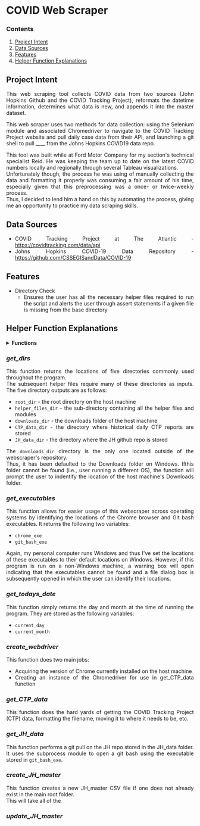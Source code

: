# COVID Web Scraper
<div align="justify">   

### Contents
1. [Project Intent](#intent)
2. [Data Sources](#data_sources)
3. [Features](#features)
4. [Helper Function Explanations](#helper_fcns)

## Project Intent  <a name="intent"></a>
This web scraping tool collects COVID data from two sources (John Hopkins Github and the COVID Tracking Project), 
reformats the datetime information, determines what data is new, and appends it into the master dataset.

This web scraper uses two methods for data collection: using the Selenium module and associated Chromedriver 
to navigate to the COVID Tracking Project website and pull daily case data from their API, and launching a git 
shell to pull ____ from the Johns Hopkins COVID19 data repo.

This tool was built while at Ford Motor Company for my section's technical specialist Reid.  He was keeping 
the team up to date on the latest COVID numbers locally and regionally through several Tableau visualizations.  
Unfortunately though, the process he was using of manually collecting the data and formatting it properly was 
consuming a fair amount of his time, especially given that this preprocessing was a once- or twice-weekly process.  
Thus, I decided to lend him a hand on this by automating the process, giving me an opportunity to practice my 
data scraping skills.

## Data Sources  <a name="data_sources"></a>
* COVID Tracking Project at The Atlantic - https://covidtracking.com/data/api
* Johns Hopkins COVID-19 Data Repository - https://github.com/CSSEGISandData/COVID-19

## Features  <a name="features"></a>
* Directory Check
  * Ensures the user has all the necessary helper files required to run the script and alerts the user through assert statements if a given file is missing from the base directory

## Helper Function Explanations  <a name="helper_fcns"></a>

<details><summary><strong>Functions</strong></summary>
<p>

- *[get_dirs](#get_dirs)*
- *[get_todays_date](#get_todays_date)*
- *[create_webdriver](#create_webdriver)*
- *[get_CTP_data](#get_CTP_data)*
- *[get_JH_data](#get_JH_data)*
- *[create_JH_master](#create_JH_master)*
- *[update_JH_master](#update_JH_master)*

</p>
</details>


### *get_dirs*
This function returns the locations of five directories commonly used throughout the program.  
The subsequent helper files require many of these directories as inputs. The five directory 
outputs are as follows:

* `root_dir` - the root directory on the host machine
* `helper_files_dir` - the sub-directory containing all the helper files and modules
* `downloads_dir` - the downloads folder of the host machine
* `CTP_data_dir` - the directory where historical daily CTP reports are stored
* `JH_data_dir` - the directory where the JH github repo is stored

The `downloads_dir` directory is the only one located outside of the webscraper's repository.  
Thus, it has been defaulted to the Downloads folder on Windows.  Ifthis folder cannot be found 
(i.e., user running a different OS), the function will prompt the user to indentify the location 
of the host machine's Downloads folder.

### *get_executables*
This function allows for easier usage of this webscraper across operating systems by identifying 
the locations of the Chrome browser and Git bash executables.  It returns the following two variables:

* `chrome_exe`
* `git_bash_exe`

Again, my personal computer runs Windows and thus I've set the locations of these executables to 
their default locations on Windows.  However, if this program is run on a non-Windows machine, 
a warning box will open indicating that the executables cannot be found and a file dialog box is 
subsequently opened in which the user can identify their locations.

### *get_todays_date*
This function simply returns the day and month at the time of running the program.  They are stored 
as the following variables:

* `current_day`
* `current_month`
  
### *create_webdriver*
This function does two main jobs:
* Acquiring the version of Chrome currently installed on the host machine
* Creating an instance of the Chromedriver for use in get_CTP_data function

### *get_CTP_data*
This function does the hard yards of getting the COVID Tracking Project (CTP) data, formatting the 
filename, moving it to where it needs to be, etc.

### *get_JH_data*
This function performs a git pull on the JH repo stored in the JH_data folder.  It uses the subprocess 
module to open a git bash using the executable stored in `git_bash_exe`.

### *create_JH_master*
This function creates a new JH_master CSV file if one does not already exist in the main root folder.  
This will take all of the 

### *update_JH_master*





</div> 